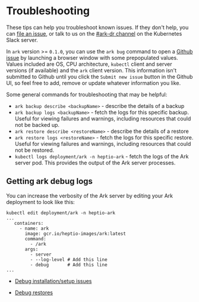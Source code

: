 # Troubleshooting

These tips can help you troubleshoot known issues. If they don't help, you can [file an issue][4], or talk to us on the [#ark-dr channel][25] on the Kubernetes Slack server. 

In `ark` version >= `0.1.0`, you can use the `ark bug` command to open a [Github issue][4] by launching a browser window with some prepopulated values. Values included are OS, CPU architecture, `kubectl` client and server versions (if available) and the `ark` client version. This information isn't submitted to Github until you click the `Submit new issue` button in the Github UI, so feel free to add, remove or update whatever information you like.

Some general commands for troubleshooting that may be helpful:

* `ark backup describe <backupName>` - describe the details of a backup
* `ark backup logs <backupName>` - fetch the logs for this specific backup. Useful for viewing failures and warnings, including resources that could not be backed up.
* `ark restore describe <restoreName>` - describe the details of a restore
* `ark restore logs <restoreName>` - fetch the logs for this specific restore. Useful for viewing failures and warnings, including resources that could not be restored.
* `kubectl logs deployment/ark -n heptio-ark` - fetch the logs of the Ark server pod. This provides the output of the Ark server processes.

## Getting ark debug logs

You can increase the verbosity of the Ark server by editing your Ark deployment to look like this:


```
kubectl edit deployment/ark -n heptio-ark
...
   containers:
     - name: ark
       image: gcr.io/heptio-images/ark:latest
       command:
         - /ark
       args:
         - server
         - --log-level # Add this line
         - debug       # Add this line
...
```


* [Debug installation/setup issues][2]

* [Debug restores][1]

[1]: debugging-restores.md
[2]: debugging-install.md
[4]: https://github.com/heptio/ark/issues
[25]: https://kubernetes.slack.com/messages/ark-dr
